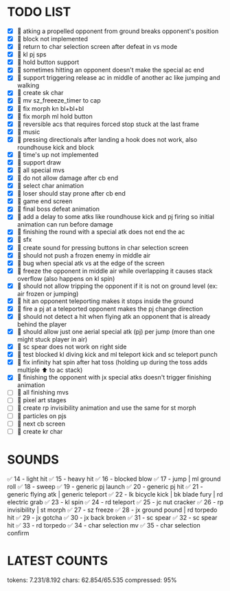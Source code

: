 # TODO LIST

- [x] 🐞 atking a propelled opponent from ground breaks opponent's position
- [x] 🚀 block not implemented
- [x] 🚀 return to char selection screen after defeat in vs mode
- [x] 🚀 kl pj sps
- [x] 🚀 hold button support
- [x] 🐞 sometimes hitting an opponent doesn't make the special ac end
- [x] 🚀 support triggering release ac in middle of another ac like jumping and walking
- [x] 🚀 create sk char
- [x] 🐞 mv sz_freeeze_timer to cap
- [x] 🐞 fix morph kn bl+bl+bl
- [x] 🐞 fix morph ml hold button
- [x] 🐞 reversible acs that requires forced stop stuck at the last frame
- [x] 🚀 music
- [x] 🐞 pressing directionals after landing a hook does not work, also roundhouse kick and block
- [x] 🚀 time's up not implemented
- [x] 🚀 support draw
- [x] 🚀 all special mvs
- [x] 🐞 do not allow damage after cb end
- [x] 🚀 select char animation
- [x] 🐞 loser should stay prone after cb end
- [x] 🚀 game end screen
- [x] 🚀 final boss defeat animation
- [x] 🚀 add a delay to some atks like roundhouse kick and pj firing so initial animation can run before damage
- [x] 🐞 finishing the round with a special atk does not end the ac
- [x] 🚀 sfx
- [x] 🚀 create sound for pressing buttons in char selection screen
- [x] 🐞 should not push a frozen enemy in middle air
- [x] 🐞 bug when special atk vs at the edge of the screen
- [x] 🐞 freeze the opponent in middle air while overlapping it causes stack overflow (also happens on kl spin)
- [x] 🐞 should not allow tripping the opponent if it is not on ground level (ex: air frozen or jumping)
- [x] 🐞 hit an opponent teleporting makes it stops inside the ground
- [x] 🐞 fire a pj at a teleported opponent makes the pj change direction
- [x] 🐞 should not detect a hit when flying atk an opponent that is already behind the player
- [x] 🐞 should allow just one aerial special atk (pj) per jump (more than one might stuck player in air)
- [x] 🐞 sc spear does not work on right side
- [x] 🚀 test blocked kl diving kick and ml teleport kick and sc teleport punch
- [x] 🐞 fix infinity hat spin after hat toss (holding up during the toss adds multiple ⬆️ to ac stack)
- [x] 🐞 finishing the opponent with jx special atks doesn't trigger finishing animation
- [ ] 🚀 all finishing mvs
- [ ] 🚀 pixel art stages
- [ ] 🚀 create rp invisibility animation and use the same for st morph
- [ ] 🚀 particles on pjs
- [ ] 🚀 next cb screen
- [ ] 🚀 create kr char

# SOUNDS
✅ 14 - light hit
✅ 15 - heavy hit
✅ 16 - blocked blow
✅ 17 - jump | ml ground roll
✅ 18 - sweep
✅ 19 - generic pj launch
✅ 20 - generic pj hit
✅ 21 - generic flying atk | generic teleport
✅ 22 - lk bicycle kick | bk blade fury | rd electric grab
✅ 23 - kl spin
✅ 24 - rd teleport
✅ 25 - jc nut cracker
✅ 26 - rp invisibility | st morph
✅ 27 - sz freeze
✅ 28 - jx ground pound | rd torpedo hit
✅ 29 - jx gotcha
✅ 30 - jx back broken
✅ 31 - sc spear
✅ 32 - sc spear hit
✅ 33 - rd torpedo
✅ 34 - char selection mv
✅ 35 - char selection confirm

# LATEST COUNTS
tokens: 7.231/8.192
chars: 62.854/65.535
compressed: 95%